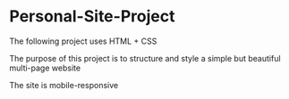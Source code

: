 # Personal-Site-Project

The following project uses HTML + CSS 

The purpose of this project is to structure and style a simple but beautiful multi-page website

The site is mobile-responsive
